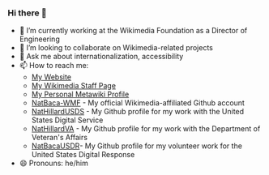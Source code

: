 ### Hi there 👋

- 🔭 I’m currently working at the Wikimedia Foundation as a Director of Engineering
- 👯 I’m looking to collaborate on Wikimedia-related projects
- 💬 Ask me about internationalization, accessibility
- 📫 How to reach me:
  - [My Website](https://www.natbaca.net) 
  - [My Wikimedia Staff Page](https://meta.wikimedia.org/wiki/User:NBaca-WMF)
  - [My Personal Metawiki Profile](https://meta.wikimedia.org/wiki/User:NatBaca)
  - [NatBaca-WMF](https://github.com/NatBaca-WMF) - My official Wikimedia-affiliated Github account
  - [NatHillardUSDS](https://github.com/NatHillardUSDS) - My Github profile for my work with the United States Digital Service
  - [NatHillardVA](https://github.com/NatHillardVA) - My Github profile for my work with the Department of Veteran's Affairs
  - [NatBacaUSDR](https://github.com/NatBacaUSDR)- My Github profile for my volunteer work for the United States Digital Response
- 😄 Pronouns: he/him
